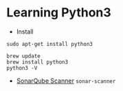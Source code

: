 # Learning Python3

- Install
```sudo apt-get update
sudo apt-get install python3

brew update
brew install python3
python3 -V
```

- [SonarQube Scanner](https://docs.sonarqube.org/display/PLUG/SonarPython)
```sonar-scanner```
